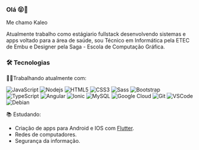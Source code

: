 ### Olá 😝🤘

Me chamo Kaleo

Atualmente trabalho como estágiario fullstack desenvolvendo sistemas e apps voltado para a área de saúde, sou Técnico em Informática pela ETEC de Embu e Designer pela Saga - Escola de Computação Gráfica.

### 🛠️ Tecnologias

👨‍💻Trabalhando atualmente com:

![JavaScript](https://img.shields.io/badge/-JavaScript-black?style=flat-square&logo=javascript)
![Nodejs](https://img.shields.io/badge/-Nodejs-339933?style=flat-square&logo=Node.js&logoColor=white)
![HTML5](https://img.shields.io/badge/-HTML5-E34F26?style=flat-square&logo=html5&logoColor=white)
![CSS3](https://img.shields.io/badge/-CSS3-1572B6?style=flat-square&logo=css3)
![Sass](https://img.shields.io/badge/-Sass-CC6699?style=flat-square&logo=sass&logoColor=white)
![Bootstrap](https://img.shields.io/badge/-Bootstrap-563D7C?style=flat-square&logo=bootstrap)
![TypeScript](https://img.shields.io/badge/-TypeScript-007ACC?style=flat-square&logo=typescript)
![Angular](https://img.shields.io/badge/-Angular-DD0031?style=flat-square&logo=angular)
![Ionic](https://img.shields.io/badge/-Ionic-3880FF?style=flat-square&logo=ionic&logoColor=white)
![MySQL](https://img.shields.io/badge/-MySQL-4479A1?style=flat-square&logo=mysql&logoColor=white)
![Google Cloud](https://img.shields.io/badge/Google%20Cloud-4285F4?style=flat-square&logo=google-cloud&logoColor=white)
![Git](https://img.shields.io/badge/-Git-black?style=flat-square&logo=git)
![VSCode](https://img.shields.io/badge/-VSCode-007ACC?style=flat-square&logo=visual-studio-code&logoColor=white)
![Debian](https://img.shields.io/badge/-Debian%20GNU/Linux-gray?style=flat-square&logo=debian&logoColor=red)

📚 Estudando:

* Criação de apps para Android e IOS com [Flutter](https://flutter.dev/).<br>
* Redes de computadores.<br>
* Segurança da informação.

<!--
**Kaleo-Stark/Kaleo-Stark** is a ✨ _special_ ✨ repository because its `README.md` (this file) appears on your GitHub profile.

Here are some ideas to get you started:

- 🔭 I’m currently working on ...
- 🌱 I’m currently learning ...
- 👯 I’m looking to collaborate on ...
- 🤔 I’m looking for help with ...
- 💬 Ask me about ...
- 📫 How to reach me: ...
- 😄 Pronouns: ...
- ⚡ Fun fact: ...
-->
